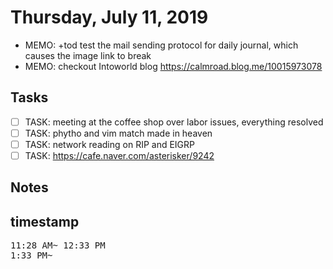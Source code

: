 # Thursday, July 11, 2019
- MEMO: +tod test the mail sending protocol for daily journal, which causes the image link to break
- MEMO: checkout Intoworld blog https://calmroad.blog.me/10015973078

## Tasks
- [ ] TASK: meeting at the coffee shop over labor issues, everything resolved
- [ ] TASK: phytho and vim match made in heaven
- [ ] TASK: network reading on RIP and EIGRP
- [ ] TASK: https://cafe.naver.com/asterisker/9242

## Notes

## timestamp
<pre>
11:28 AM~ 12:33 PM
1:33 PM~  
</pre>
